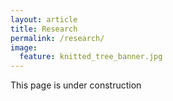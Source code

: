 ```yaml
---
layout: article
title: Research
permalink: /research/
image:
  feature: knitted_tree_banner.jpg
---
```


This page is under construction